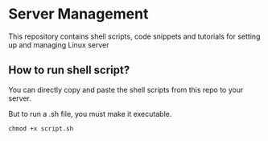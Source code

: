 Server Management
=================

This repository contains shell scripts, code snippets and tutorials for setting up and managing Linux server

How to run shell script?
-------------------------
  You can directly copy and paste the shell scripts from this repo to your server.
  
  But to run a .sh file, you must make it executable.
  
  `chmod +x script.sh`
